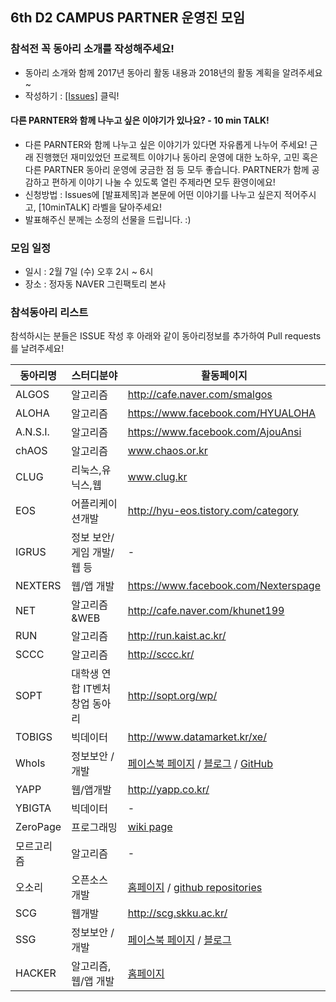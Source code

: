 ## 6th D2 CAMPUS PARTNER 운영진 모임

### 참석전 꼭 동아리 소개를 작성해주세요!
 - 동아리 소개와 함께 2017년 동아리 활동 내용과 2018년의 활동 계획을 알려주세요~
 - 작성하기 : [[Issues]](https://github.com/D2CAMPUS-PARTNER/SHAKE_6th/issues/new) 클릭!


#### 다른 PARNTER와 함께 나누고 싶은 이야기가 있나요? - 10 min TALK!
- 다른 PARNTER와 함께 나누고 싶은 이야기가 있다면 자유롭게 나누어 주세요! 근래 진행했던 재미있었던 프로젝트 이야기나 동아리 운영에 대한 노하우, 고민 혹은 다른 PARTNER 동아리 운영에 궁금한 점 등 모두 좋습니다. PARTNER가 함께 공감하고 편하게 이야기 나눌 수 있도록 열린 주제라면 모두 환영이에요!
- 신청방법 : Issues에 [발표제목]과 본문에 어떤 이야기를 나누고 싶은지 적어주시고, [10minTALK] 라벨을 달아주세요!
- 발표해주신 분께는 소정의 선물을 드립니다. :)

### 모임 일정
- 일시 : 2월 7일 (수) 오후 2시 ~ 6시
- 장소 : 정자동 NAVER 그린팩토리 본사

### 참석동아리 리스트
참석하시는 분들은 ISSUE 작성 후 아래와 같이 동아리정보를 추가하여 Pull requests를 날려주세요!

동아리명|스터디분야|활동페이지
--------------|----------|----------
ALGOS | 알고리즘 | http://cafe.naver.com/smalgos
ALOHA | 알고리즘 | https://www.facebook.com/HYUALOHA
A.N.S.I. | 알고리즘 | https://www.facebook.com/AjouAnsi
chAOS | 알고리즘 | www.chaos.or.kr
CLUG | 리눅스,유닉스,웹 | www.clug.kr
EOS | 어플리케이션개발 | http://hyu-eos.tistory.com/category
IGRUS | 정보 보안/게임 개발/웹 등 | -
NEXTERS | 웹/앱 개발 | https://www.facebook.com/Nexterspage
NET | 알고리즘&WEB | http://cafe.naver.com/khunet199
RUN | 알고리즘 | http://run.kaist.ac.kr/
SCCC | 알고리즘 | http://sccc.kr/
SOPT | 대학생 연합 IT벤처 창업 동아리 | http://sopt.org/wp/
TOBIGS | 빅데이터 | http://www.datamarket.kr/xe/
WhoIs | 정보보안 / 개발 | [페이스북 페이지](https://fb.com/ajou-whois) / [블로그](https://ajou-whois.github.io) / [GitHub](https://github.com/ajou-whois)
YAPP | 웹/앱개발 | http://yapp.co.kr/
YBIGTA | 빅데이터 | -
ZeroPage | 프로그래밍 | [wiki page](http://wiki.zeropage.org/wiki.php/%ED%99%9C%EB%8F%99%EC%A7%80%EB%8F%84/2018)
모르고리즘 | 알고리즘 | -
오소리 | 오픈소스 개발 | [홈페이지](http://hyosori.org/) / [github repositories](https://github.com/HyOsori)
SCG | 웹개발 | http://scg.skku.ac.kr/
SSG | 정보보안 / 개발 | [페이스북 페이지](https://fb.com/sejongssg/) / [블로그](http://blog.sejongssg.kr/) 
HACKER | 알고리즘, 웹/앱 개발 | [홈페이지](https://khuhacker.com) 
